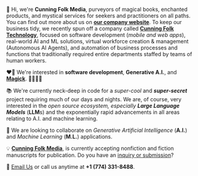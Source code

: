 💫 Hi, we're **Cunning Folk Media**, purveyors of magical books, enchanted products, and mystical services for seekers and practitioners on all paths. You can find out more about us on [**our company website**](http://cunningfolk.media). To keep our business tidy, we recently spun off a company called [**Cunning Folk Technology**](https://cunningfolk.tech), focused on software development (_mobile and web apps_), real-world AI and ML solutions, virtual workforce creation & management (Autonomous AI Agents), and automation of business processes and functions that traditionally required entire departments staffed by teams of human workers.

❤️‍🔥 We're interested in **software development**, **Generative A.I.**, and [**Magick**](https://en.wikipedia.org/wiki/Magic_%28supernatural%29?wprov=sfla1). 🧙🏻‍♂️✨

📚 We're currently neck-deep in code for a _super-cool_ and **_super-secret_** project requiring much of our days and nights. We are, of course, very interested in the *open source ecosystem, especially **Large Language Models*** (**LLM**s) and the exponentially rapid advancements in all areas relating to A.I. and machine learning.

🤝 We are looking to collaborate on *Generative Artificial Intelligence* (**A.I.**) and *Machine Learning* (**M.L.**) applications.

💡 [**Cunning Folk Media**](http://cunningfolk.media), is currently accepting nonfiction and fiction manuscripts for publication. Do you have an [inquiry or submission](mailto:submissions@cunningfolk.media)? 

📨 [Email Us](mailto:contact@cunningfolk.media) or call us anytime at **+1 (774) 331-8488**.
